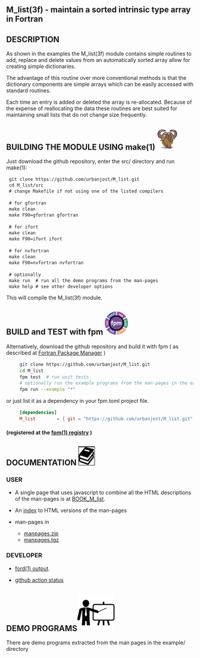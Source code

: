 <!--
# M_list
![list](docs/images/list.gif)
-->

## M_list(3f) - maintain a sorted intrinsic type array in Fortran

## DESCRIPTION

   As shown in the examples the M_list(3f) module contains simple routines
   to add, replace  and delete values from an automatically sorted array
   allow for creating simple dictionaries.

   The advantage of this routine over more conventional methods is
   that the dictionary components are simple arrays which can be easily
   accessed with standard routines.

   Each time an entry is added or deleted the array is re-allocated.
   Because of the expense of reallocating the data these routines are best
   suited for maintaining small lists that do not change size frequently.

## BUILDING THE MODULE USING make(1) ![gmake](docs/images/gnu.gif)
Just download the github repository, enter the src/ directory and run make(1):

     git clone https://github.com/urbanjost/M_list.git
     cd M_list/src
     # change Makefile if not using one of the listed compilers
     
     # for gfortran
     make clean
     make F90=gfortran gfortran
     
     # for ifort
     make clean
     make F90=ifort ifort

     # for nvfortran
     make clean
     make F90=nvfortran nvfortran

     # optionally
     make run  # run all the demo programs from the man-pages
     make help # see other developer options

This will compile the M_list(3f) module.


## BUILD and TEST with fpm  ![fpm](docs/images/fpm_logo.gif)

Alternatively, download the github repository and build it with 
fpm ( as described at [Fortran Package Manager](https://github.com/fortran-lang/fpm) )

```bash
     git clone https://github.com/urbanjost/M_list.git
     cd M_list
     fpm test  # run unit tests
     # optionally run the example programs from the man-pages in the example/ directory
     fpm run --example "*"
```

or just list it as a dependency in your fpm.toml project file.

```toml
     [dependencies]
     M_list        = { git = "https://github.com/urbanjost/M_list.git" ,tag="v1.0.1"}
```
#### (registered at the [fpm(1) registry](https://github.com/fortran-lang/fpm-registry) )

## DOCUMENTATION   ![docs](docs/images/docs.gif)

### USER
 - A single page that uses javascript to combine all the HTML descriptions
   of the man-pages is at
   [BOOK_M_list](https://urbanjost.github.io/M_list/BOOK_M_list.html).

 - An [index](https://urbanjost.github.io/M_list/man3.html) to HTML versions
   of the man-pages 

 - man-pages in 
    + [manpages.zip](https://urbanjost.github.io/M_list/manpages.zip) 
    + [manpages.tgz](https://urbanjost.github.io/M_list/manpages.tgz) 

### DEVELOPER
   - [ford(1) output](https://urbanjost.github.io/M_list/fpm-ford/index.html).
<!--
   - [doxygen(1) output](https://urbanjost.github.io/M_list/doxygen_out/html/index.html).
-->
   - [github action status](docs/STATUS.md) 

## DEMO PROGRAMS![demos](docs/images/demo.gif)

   There are demo programs extracted from the man pages in the example/ directory

